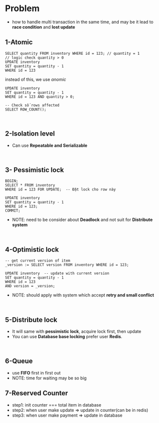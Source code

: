 # Problem

- how to handle multi transaction in the same time, and may be it lead to **race condition** and **lost update**

## 1-Atomic

```
SELECT quantity FROM inventory WHERE id = 123; // quantity = 1
// logic check quantity > 0
UPDATE inventory
SET quantity = quantity - 1
WHERE id = 123
```

instead of this, we use _anomic_

```
UPDATE inventory
SET quantity = quantity - 1
WHERE id = 123 AND quantity > 0;

-- Check số rows affected
SELECT ROW_COUNT();

```

<br>

## 2-Isolation level

- Can use **Repeatable and Serializable**

<br>

## 3- Pessimistic lock

```
BEGIN;
SELECT * FROM inventory
WHERE id = 123 FOR UPDATE;  -- Đặt lock cho row này

UPDATE inventory
SET quantity = quantity - 1
WHERE id = 123;
COMMIT;
```

- NOTE: need to be consider about **Deadlock** and not suit for **Distribute system**

<br>

## 4-Optimistic lock

```
-- get current version of item
_version := SELECT version FROM inventory WHERE id = 123;

UPDATE inventory  -- update with current version
SET quantity = quantity - 1
WHERE id = 123
AND version = _version;

```

- NOTE: should apply with system which accept **retry and small conflict**

<br>

## 5-Distribute lock

- It will same with **pessimistic lock**, acquire lock first, then update
- You can use **Database base locking** prefer user **Redis**.

<br>

## 6-Queue

- use **FIFO** first in first out
- NOTE: time for waiting may be so big

## 7-Reserved Counter

- step1: init counter === total item in database
- step2: when user make update => update in counter(can be in redis)
- step3: when user make payment => update in database
